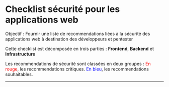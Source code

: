 # Checklist sécurité pour les applications web

Objectif : Fournir une liste de recommendations liées à la sécurité des applications web à destination des développeurs et pentester

Cette checklist est décomposée en trois parties : **Frontend**, **Backend** et **Infrastructure**

Les recommendations de sécurité sont classées en deux groupes :
<span style="color:red">En rouge</span>, les recommendations critiques.
<span style="color:blue">En bleu</span>, les recommendations souhaitables.


***

